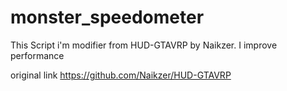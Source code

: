 # monster_speedometer
 This Script i'm modifier from HUD-GTAVRP by Naikzer. I improve performance

original link https://github.com/Naikzer/HUD-GTAVRP
